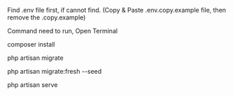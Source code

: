Find .env file first, if cannot find. (Copy & Paste .env.copy.example file, then remove the .copy.example)

Command need to run, Open Terminal

composer install

php artisan migrate

php artisan migrate:fresh --seed

php artisan serve
